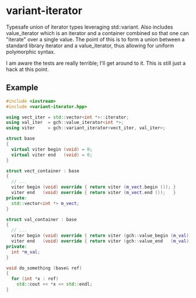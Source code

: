 # variant-iterator

Typesafe union of iterator types leveraging std::variant. Also includes value_iterator 
which is an iterator and a container combined so that one can "iterate" over a single
value. The point of this is to form a union between a standard library iterator and a 
value_iterator, thus allowing for uniform polymorphic syntax.

I am aware the tests are really terrible; I'll get around to it. This is still just a 
hack at this point.

## Example
```c++
#include <iostream>
#include <variant-iterator.hpp>

using vect_iter = std::vector<int *>::iterator;
using val_iter  = gch::value_iterator<int *>;
using viter     = gch::variant_iterator<vect_iter, val_iter>;

struct base
{
  virtual viter begin (void) = 0;
  virtual viter end   (void) = 0;
}

struct vect_container : base
{
  // ...
  viter begin (void) override { return viter (m_vect.begin ()); }
  viter end   (void) override { return viter (m_vect.end ());   }
private:
  std::vector<int *> m_vect;
}

struct val_container : base
{
  // ...
  viter begin (void) override { return viter (gch::value_begin (m_val)); }
  viter end   (void) override { return viter (gch::value_end   (m_val)); }
private:
  int *m_val;
}

void do_something (base& ref)
{
  for (int *x : ref)
    std::cout << *x << std::endl;
}
```
